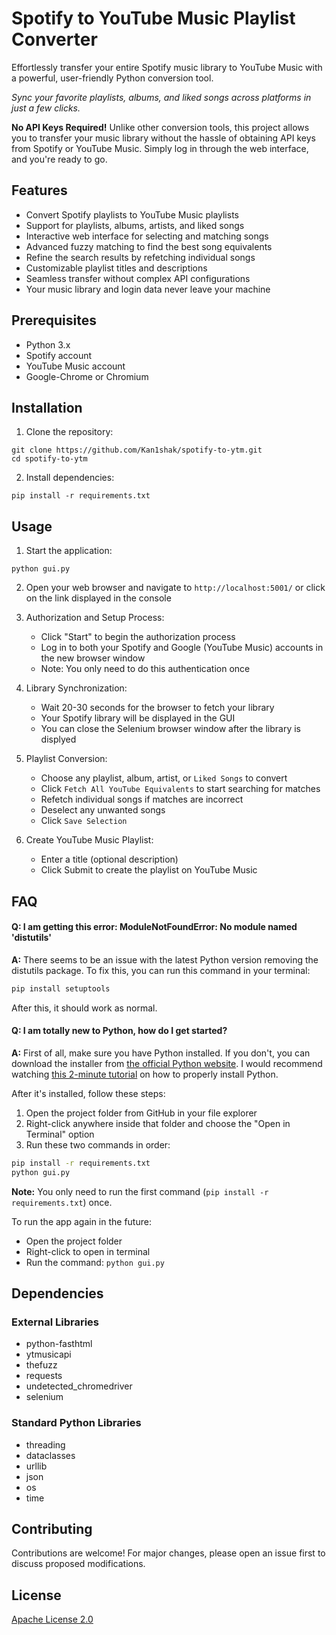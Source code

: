 # Spotify to YouTube Music Playlist Converter

Effortlessly transfer your entire Spotify music library to YouTube Music with a powerful, user-friendly Python conversion tool.

*Sync your favorite playlists, albums, and liked songs across platforms in just a few clicks.*

**No API Keys Required!** Unlike other conversion tools, this project allows you to transfer your music library without the hassle of obtaining API keys from Spotify or YouTube Music. Simply log in through the web interface, and you're ready to go.

## Features

- Convert Spotify playlists to YouTube Music playlists
- Support for playlists, albums, artists, and liked songs
- Interactive web interface for selecting and matching songs
- Advanced fuzzy matching to find the best song equivalents
- Refine the search results by refetching individual songs
- Customizable playlist titles and descriptions
- Seamless transfer without complex API configurations
- Your music library and login data never leave your machine

## Prerequisites

- Python 3.x
- Spotify account
- YouTube Music account
- Google-Chrome or Chromium

## Installation

1. Clone the repository:

```shell
git clone https://github.com/Kan1shak/spotify-to-ytm.git
cd spotify-to-ytm
```

2. Install dependencies:

```shell
pip install -r requirements.txt
```

## Usage

1. Start the application:

```shell
python gui.py
```

2. Open your web browser and navigate to `http://localhost:5001/` or click on the link displayed in the console

3. Authorization and Setup Process:
   - Click "Start" to begin the authorization process
   - Log in to both your Spotify and Google (YouTube Music) accounts in the new browser window
   - Note: You only need to do this authentication once

4. Library Synchronization:
   - Wait 20-30 seconds for the browser to fetch your library
   - Your Spotify library will be displayed in the GUI
   - You can close the Selenium browser window after the library is displyed

5. Playlist Conversion:
   - Choose any playlist, album, artist, or `Liked Songs` to convert
   - Click `Fetch All YouTube Equivalents` to start searching for matches
   - Refetch individual songs if matches are incorrect
   - Deselect any unwanted songs
   - Click `Save Selection`

6. Create YouTube Music Playlist:
   - Enter a title (optional description)
   - Click Submit to create the playlist on YouTube Music

## FAQ

#### Q: I am getting this error: ModuleNotFoundError: No module named 'distutils'
**A:** There seems to be an issue with the latest Python version removing the distutils package. To fix this, you can run this command in your terminal:

```bash
pip install setuptools
```

After this, it should work as normal.

#### Q: I am totally new to Python, how do I get started?
**A:** First of all, make sure you have Python installed. If you don't, you can download the installer from [the official Python website](https://www.python.org/downloads/release/python-3127/). I would recommend watching [this 2-minute tutorial](https://www.youtube.com/watch?v=vXbEju8Fo3c) on how to properly install Python.

After it's installed, follow these steps:

1. Open the project folder from GitHub in your file explorer
2. Right-click anywhere inside that folder and choose the "Open in Terminal" option
3. Run these two commands in order:

```bash
pip install -r requirements.txt
python gui.py
```

**Note:** You only need to run the first command (`pip install -r requirements.txt`) once.

To run the app again in the future:
- Open the project folder
- Right-click to open in terminal
- Run the command: `python gui.py`


## Dependencies

### External Libraries
- python-fasthtml
- ytmusicapi
- thefuzz
- requests
- undetected_chromedriver
- selenium

### Standard Python Libraries
- threading
- dataclasses
- urllib
- json
- os
- time

## Contributing

Contributions are welcome! For major changes, please open an issue first to discuss proposed modifications.

## License

[Apache License 2.0](https://www.apache.org/licenses/LICENSE-2.0)
